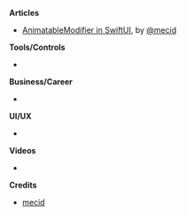 
**Articles**

* [AnimatableModifier in SwiftUI](https://swiftwithmajid.com/2021/01/11/animatablemodifier-in-swiftui/), by [@mecid](https://twitter.com/mecid)

**Tools/Controls**

* 

**Business/Career**

* 

**UI/UX**

* 

**Videos**

* 

**Credits**

* [mecid](https://github.com/mecid)
